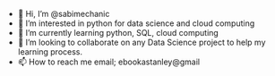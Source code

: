 - 👋 Hi, I’m @sabimechanic
- 👀 I’m interested in python for data science and cloud computing
- 🌱 I’m currently learning python, SQL, cloud computing
- 💞️ I’m looking to collaborate on any Data Science project to help my learning process.
- 📫 How to reach me email;  ebookastanley@gmail 

<!---
sabimechanic/sabimechanic is a ✨ special ✨ repository because its `README.md` (this file) appears on your GitHub profile.
You can click the Preview link to take a look at your changes.
--->
